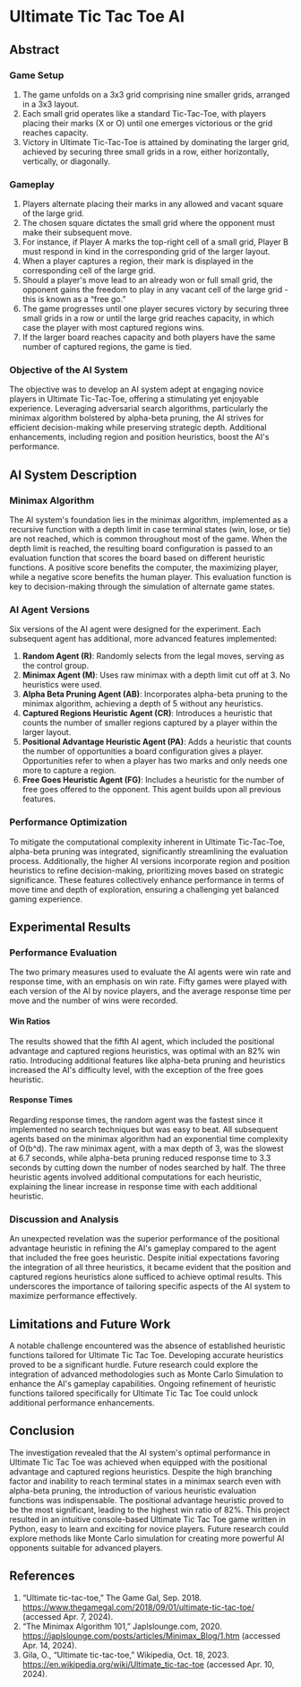 # Ultimate Tic Tac Toe AI

## Abstract

### Game Setup
1. The game unfolds on a 3x3 grid comprising nine smaller grids, arranged in a 3x3 layout.
2. Each small grid operates like a standard Tic-Tac-Toe, with players placing their marks (X or O) until one emerges victorious or the grid reaches capacity.
3. Victory in Ultimate Tic-Tac-Toe is attained by dominating the larger grid, achieved by securing three small grids in a row, either horizontally, vertically, or diagonally.

### Gameplay
1. Players alternate placing their marks in any allowed and vacant square of the large grid.
2. The chosen square dictates the small grid where the opponent must make their subsequent move.
3. For instance, if Player A marks the top-right cell of a small grid, Player B must respond in kind in the corresponding grid of the larger layout.
4. When a player captures a region, their mark is displayed in the corresponding cell of the large grid.
5. Should a player's move lead to an already won or full small grid, the opponent gains the freedom to play in any vacant cell of the large grid - this is known as a “free go.”
6. The game progresses until one player secures victory by securing three small grids in a row or until the large grid reaches capacity, in which case the player with most captured regions wins.
7. If the larger board reaches capacity and both players have the same number of captured regions, the game is tied.

### Objective of the AI System
The objective was to develop an AI system adept at engaging novice players in Ultimate Tic-Tac-Toe, offering a stimulating yet enjoyable experience. Leveraging adversarial search algorithms, particularly the minimax algorithm bolstered by alpha-beta pruning, the AI strives for efficient decision-making while preserving strategic depth. Additional enhancements, including region and position heuristics, boost the AI's performance.

## AI System Description

### Minimax Algorithm
The AI system's foundation lies in the minimax algorithm, implemented as a recursive function with a depth limit in case terminal states (win, lose, or tie) are not reached, which is common throughout most of the game. When the depth limit is reached, the resulting board configuration is passed to an evaluation function that scores the board based on different heuristic functions. A positive score benefits the computer, the maximizing player, while a negative score benefits the human player. This evaluation function is key to decision-making through the simulation of alternate game states.

### AI Agent Versions
Six versions of the AI agent were designed for the experiment. Each subsequent agent has additional, more advanced features implemented:

1. **Random Agent (R)**: Randomly selects from the legal moves, serving as the control group.
2. **Minimax Agent (M)**: Uses raw minimax with a depth limit cut off at 3. No heuristics were used.
3. **Alpha Beta Pruning Agent (AB)**: Incorporates alpha-beta pruning to the minimax algorithm, achieving a depth of 5 without any heuristics.
4. **Captured Regions Heuristic Agent (CR)**: Introduces a heuristic that counts the number of smaller regions captured by a player within the larger layout.
5. **Positional Advantage Heuristic Agent (PA)**: Adds a heuristic that counts the number of opportunities a board configuration gives a player. Opportunities refer to when a player has two marks and only needs one more to capture a region.
6. **Free Goes Heuristic Agent (FG)**: Includes a heuristic for the number of free goes offered to the opponent. This agent builds upon all previous features.

### Performance Optimization
To mitigate the computational complexity inherent in Ultimate Tic-Tac-Toe, alpha-beta pruning was integrated, significantly streamlining the evaluation process. Additionally, the higher AI versions incorporate region and position heuristics to refine decision-making, prioritizing moves based on strategic significance. These features collectively enhance performance in terms of move time and depth of exploration, ensuring a challenging yet balanced gaming experience.

## Experimental Results

### Performance Evaluation
The two primary measures used to evaluate the AI agents were win rate and response time, with an emphasis on win rate. Fifty games were played with each version of the AI by novice players, and the average response time per move and the number of wins were recorded.

#### Win Ratios
The results showed that the fifth AI agent, which included the positional advantage and captured regions heuristics, was optimal with an 82% win ratio. Introducing additional features like alpha-beta pruning and heuristics increased the AI's difficulty level, with the exception of the free goes heuristic.

#### Response Times
Regarding response times, the random agent was the fastest since it implemented no search techniques but was easy to beat. All subsequent agents based on the minimax algorithm had an exponential time complexity of O(b^d). The raw minimax agent, with a max depth of 3, was the slowest at 6.7 seconds, while alpha-beta pruning reduced response time to 3.3 seconds by cutting down the number of nodes searched by half. The three heuristic agents involved additional computations for each heuristic, explaining the linear increase in response time with each additional heuristic.

### Discussion and Analysis
An unexpected revelation was the superior performance of the positional advantage heuristic in refining the AI's gameplay compared to the agent that included the free goes heuristic. Despite initial expectations favoring the integration of all three heuristics, it became evident that the position and captured regions heuristics alone sufficed to achieve optimal results. This underscores the importance of tailoring specific aspects of the AI system to maximize performance effectively.

## Limitations and Future Work
A notable challenge encountered was the absence of established heuristic functions tailored for Ultimate Tic Tac Toe. Developing accurate heuristics proved to be a significant hurdle. Future research could explore the integration of advanced methodologies such as Monte Carlo Simulation to enhance the AI's gameplay capabilities. Ongoing refinement of heuristic functions tailored specifically for Ultimate Tic Tac Toe could unlock additional performance enhancements.

## Conclusion
The investigation revealed that the AI system's optimal performance in Ultimate Tic Tac Toe was achieved when equipped with the positional advantage and captured regions heuristics. Despite the high branching factor and inability to reach terminal states in a minimax search even with alpha-beta pruning, the introduction of various heuristic evaluation functions was indispensable. The positional advantage heuristic proved to be the most significant, leading to the highest win ratio of 82%. This project resulted in an intuitive console-based Ultimate Tic Tac Toe game written in Python, easy to learn and exciting for novice players. Future research could explore methods like Monte Carlo simulation for creating more powerful AI opponents suitable for advanced players.

## References
1. “Ultimate tic-tac-toe,” The Game Gal, Sep. 2018. https://www.thegamegal.com/2018/09/01/ultimate-tic-tac-toe/ (accessed Apr. 7, 2024).
2. “The Minimax Algorithm 101,” Japlslounge.com, 2020. https://japlslounge.com/posts/articles/Minimax_Blog/1.htm (accessed Apr. 14, 2024).
3. Gila, O., “Ultimate tic-tac-toe,” Wikipedia, Oct. 18, 2023. https://en.wikipedia.org/wiki/Ultimate_tic-tac-toe (accessed Apr. 10, 2024).